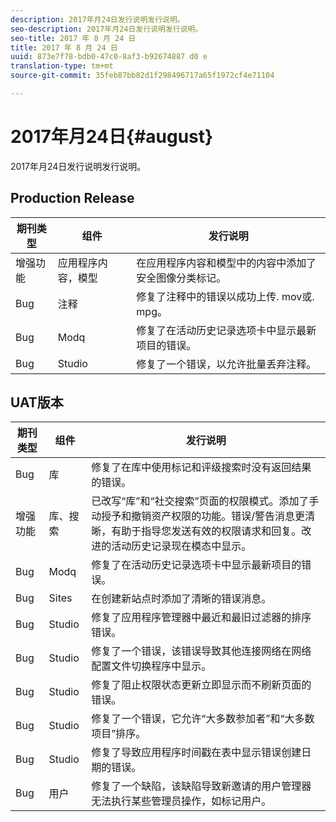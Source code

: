 ```yaml
---
description: 2017年月24日发行说明发行说明。
seo-description: 2017年月24日发行说明发行说明。
seo-title: 2017 年 8 月 24 日
title: 2017 年 8 月 24 日
uuid: 873e7f78-bdb0-47c0-8af3-b92674887 d0 e
translation-type: tm+mt
source-git-commit: 35feb87bb82d1f298496717a65f1972cf4e71104

---
```



# 2017年月24日{#august}

2017年月24日发行说明发行说明。

## Production Release

| **期刊类型** | **组件** | **发行说明** |
|---|---|---|
| 增强功能 | 应用程序内容，模型 | 在应用程序内容和模型中的内容中添加了安全图像分类标记。 |
| Bug | 注释 | 修复了注释中的错误以成功上传. mov或. mpg。 |
| Bug | Modq | 修复了在活动历史记录选项卡中显示最新项目的错误。 |
| Bug | Studio | 修复了一个错误，以允许批量丢弃注释。 |

## UAT版本

| **期刊类型** | **组件** | **发行说明** |
|---|---|---|
| Bug | 库 | 修复了在库中使用标记和评级搜索时没有返回结果的错误。 |
| 增强功能 | 库、搜索 | 已改写“库”和“社交搜索”页面的权限模式。添加了手动授予和撤销资产权限的功能。错误/警告消息更清晰，有助于指导您发送有效的权限请求和回复。改进的活动历史记录现在模态中显示。 |
| Bug | Modq | 修复了在活动历史记录选项卡中显示最新项目的错误。 |
| Bug | Sites | 在创建新站点时添加了清晰的错误消息。 |
| Bug | Studio | 修复了应用程序管理器中最近和最旧过滤器的排序错误。 |
| Bug | Studio | 修复了一个错误，该错误导致其他连接网络在网络配置文件切换程序中显示。 |
| Bug | Studio | 修复了阻止权限状态更新立即显示而不刷新页面的错误。 |
| Bug | Studio | 修复了一个错误，它允许“大多数参加者”和“大多数项目”排序。 |
| Bug | Studio | 修复了导致应用程序时间戳在表中显示错误创建日期的错误。 |
| Bug | 用户 | 修复了一个缺陷，该缺陷导致新邀请的用户管理器无法执行某些管理员操作，如标记用户。 |

